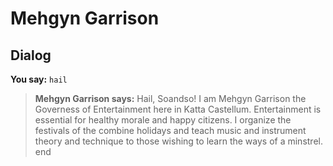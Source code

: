 # Mehgyn Garrison


## Dialog

**You say:** `hail`



>**Mehgyn Garrison says:** Hail, Soandso! I am Mehgyn Garrison the Governess of Entertainment here in Katta Castellum. Entertainment is essential for healthy morale and happy citizens. I organize the festivals of the combine holidays and teach music and instrument theory and technique to those wishing to learn the ways of a minstrel.
end
